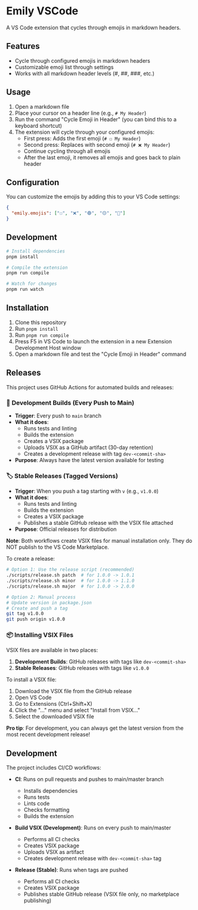 # Emily VSCode

A VS Code extension that cycles through emojis in markdown headers.

## Features

- Cycle through configured emojis in markdown headers
- Customizable emoji list through settings
- Works with all markdown header levels (#, ##, ###, etc.)

## Usage

1. Open a markdown file
2. Place your cursor on a header line (e.g., `# My Header`)
3. Run the command "Cycle Emoji in Header" (you can bind this to a keyboard shortcut)
4. The extension will cycle through your configured emojis:
   - First press: Adds the first emoji (`# ☐ My Header`)
   - Second press: Replaces with second emoji (`# ❌ My Header`)
   - Continue cycling through all emojis
   - After the last emoji, it removes all emojis and goes back to plain header

## Configuration

You can customize the emojis by adding this to your VS Code settings:

```json
{
  "emily.emojis": ["☐", "❌", "🟢", "🟡", "🔴"]
}
```

## Development

```bash
# Install dependencies
pnpm install

# Compile the extension
pnpm run compile

# Watch for changes
pnpm run watch
```

## Installation

1. Clone this repository
2. Run `pnpm install`
3. Run `pnpm run compile`
4. Press F5 in VS Code to launch the extension in a new Extension Development Host window
5. Open a markdown file and test the "Cycle Emoji in Header" command

## Releases

This project uses GitHub Actions for automated builds and releases:

### 🚀 **Development Builds** (Every Push to Main)
- **Trigger**: Every push to `main` branch
- **What it does**: 
  - Runs tests and linting
  - Builds the extension
  - Creates a VSIX package
  - Uploads VSIX as a GitHub artifact (30-day retention)
  - Creates a development release with tag `dev-<commit-sha>`
- **Purpose**: Always have the latest version available for testing

### 🏷️ **Stable Releases** (Tagged Versions)
- **Trigger**: When you push a tag starting with `v` (e.g., `v1.0.0`)
- **What it does**:
  - Runs tests and linting
  - Builds the extension
  - Creates a VSIX package
  - Publishes a stable GitHub release with the VSIX file attached
- **Purpose**: Official releases for distribution

**Note**: Both workflows create VSIX files for manual installation only. They do NOT publish to the VS Code Marketplace.

To create a release:

```bash
# Option 1: Use the release script (recommended)
./scripts/release.sh patch  # for 1.0.0 -> 1.0.1
./scripts/release.sh minor  # for 1.0.0 -> 1.1.0
./scripts/release.sh major  # for 1.0.0 -> 2.0.0

# Option 2: Manual process
# Update version in package.json
# Create and push a tag
git tag v1.0.0
git push origin v1.0.0
```

### 📦 **Installing VSIX Files**

VSIX files are available in two places:

1. **Development Builds**: GitHub releases with tags like `dev-<commit-sha>`
2. **Stable Releases**: GitHub releases with tags like `v1.0.0`

To install a VSIX file:
1. Download the VSIX file from the GitHub release
2. Open VS Code
3. Go to Extensions (Ctrl+Shift+X)
4. Click the "..." menu and select "Install from VSIX..."
5. Select the downloaded VSIX file

**Pro tip**: For development, you can always get the latest version from the most recent development release!

## Development

The project includes CI/CD workflows:

- **CI**: Runs on pull requests and pushes to main/master branch
  - Installs dependencies
  - Runs tests
  - Lints code
  - Checks formatting
  - Builds the extension

- **Build VSIX (Development)**: Runs on every push to main/master
  - Performs all CI checks
  - Creates VSIX package
  - Uploads VSIX as artifact
  - Creates development release with `dev-<commit-sha>` tag

- **Release (Stable)**: Runs when tags are pushed
  - Performs all CI checks
  - Creates VSIX package
  - Publishes stable GitHub release (VSIX file only, no marketplace publishing)
